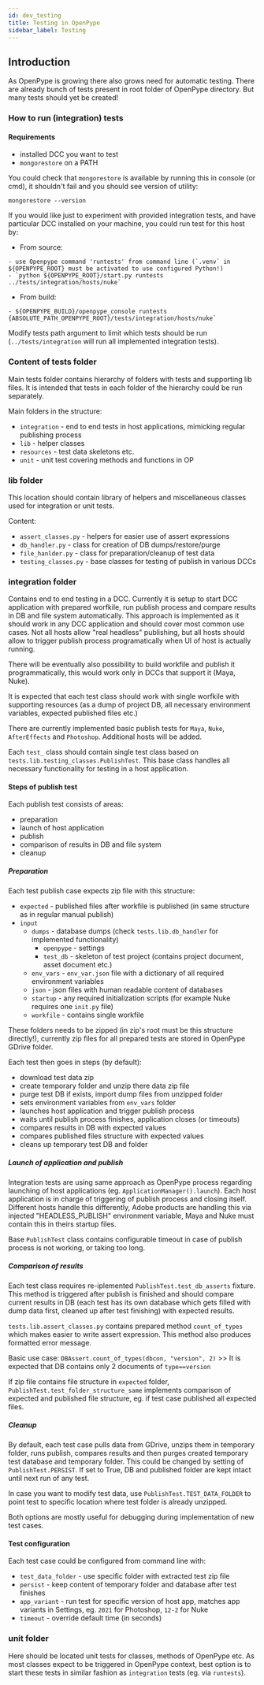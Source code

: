 ```yaml
---
id: dev_testing
title: Testing in OpenPype
sidebar_label: Testing
---
```


## Introduction
As OpenPype is growing there also grows need for automatic testing. There are already bunch of tests present in root folder of OpenPype directory.
But many tests should yet be created!

### How to run (integration) tests

#### Requirements
- installed DCC you want to test
- `mongorestore` on a PATH

You could check that `mongorestore` is available by running this in console (or cmd), it shouldn't fail and you should see version of utility:
```commandline
mongorestore --version
```

If you would like just to experiment with provided integration tests, and have particular DCC installed on your machine, you could run test for this host by:

- From source:
```
- use Openpype command 'runtests' from command line (`.venv` in ${OPENPYPE_ROOT} must be activated to use configured Python!)
- `python ${OPENPYPE_ROOT}/start.py runtests ../tests/integration/hosts/nuke`
```
- From build:
```
- ${OPENPYPE_BUILD}/openpype_console runtests {ABSOLUTE_PATH_OPENPYPE_ROOT}/tests/integration/hosts/nuke`
```
Modify tests path argument to limit which tests should be run (`../tests/integration` will run all implemented integration tests).

### Content of tests folder

Main tests folder contains hierarchy of folders with tests and supporting lib files. It is intended that tests in each folder of the hierarchy could be run separately.

Main folders in the structure:
- `integration` - end to end tests in host applications, mimicking regular publishing process 
- `lib` - helper classes
- `resources` - test data skeletons etc.
- `unit` - unit test covering methods and functions in OP


### lib folder

This location should contain library of helpers and miscellaneous classes used for integration or unit tests.

Content:
- `assert_classes.py` - helpers for easier use of assert expressions
- `db_handler.py` - class for creation of DB dumps/restore/purge
- `file_hanlder.py` - class for preparation/cleanup of test data
- `testing_classes.py` - base classes for testing of publish in various DCCs

### integration folder

Contains end to end testing in a DCC. Currently it is setup to start DCC application with prepared worfkile, run publish process and compare results in DB and file system automatically.
This approach is implemented as it should work in any DCC application and should cover most common use cases. Not all hosts allow "real headless" publishing, but all hosts should allow to trigger 
publish process programatically when UI of host is actually running.

There will be eventually also possibility to build workfile and publish it programmatically, this would work only in DCCs that support it (Maya, Nuke).

It is expected that each test class should work with single worfkile with supporting resources (as a dump of project DB, all necessary environment variables, expected published files etc.)

There are currently implemented basic publish tests for `Maya`, `Nuke`, `AfterEffects` and `Photoshop`. Additional hosts will be added.

Each `test_` class should contain single test class based on `tests.lib.testing_classes.PublishTest`. This base class handles all necessary 
functionality for testing in a host application.

#### Steps of publish test

Each publish test consists of areas: 
- preparation
- launch of host application
- publish 
- comparison of results in DB and file system
- cleanup

##### Preparation

Each test publish case expects zip file with this structure:
- `expected` - published files after workfile is published (in same structure as in regular manual publish)
- `input`
    - `dumps` - database dumps (check `tests.lib.db_handler` for implemented functionality)
        - `openpype` - settings 
        - `test_db` - skeleton of test project (contains project document, asset document etc.)
    - `env_vars` - `env_var.json` file with a dictionary of all required environment variables
    - `json` - json files with human readable content of databases
    - `startup` - any required initialization scripts (for example Nuke requires one `init.py` file)
    - `workfile` - contains single workfile
    
These folders needs to be zipped (in zip's root must be this structure directly!), currently zip files for all prepared tests are stored in OpenPype GDrive folder.

Each test then goes in steps (by default):
- download test data zip
- create temporary folder and unzip there data zip file
- purge test DB if exists, import dump files from unzipped folder
- sets environment variables from `env_vars` folder
- launches host application and trigger publish process
- waits until publish process finishes, application closes (or timeouts)
- compares results in DB with expected values
- compares published files structure with expected values
- cleans up temporary test DB and folder

##### Launch of application and publish

Integration tests are using same approach as OpenPype process regarding launching of host applications (eg. `ApplicationManager().launch`).
Each host application is in charge of triggering of publish process and closing itself. Different hosts handle this differently, Adobe products are handling this via injected "HEADLESS_PUBLISH" environment variable,
Maya and Nuke must contain this in theirs startup files.

Base `PublishTest` class contains configurable timeout in case of publish process is not working, or taking too long.

##### Comparison of results

Each test class requires re-iplemented `PublishTest.test_db_asserts` fixture. This method is triggered after publish is finished and should
compare current results in DB (each test has its own database which gets filled with dump data first, cleaned up after test finishing) with expected results.

`tests.lib.assert_classes.py` contains prepared method `count_of_types` which makes easier to write assert expression. This method also produces formatted error message.

Basic use case:
```DBAssert.count_of_types(dbcon, "version", 2)``` >> It is expected that DB contains only 2 documents of `type==version`

If zip file contains file structure in `expected` folder, `PublishTest.test_folder_structure_same` implements comparison of expected and published file structure,
eg. if test case published all expected files.

##### Cleanup

By default, each test case pulls data from GDrive, unzips them in temporary folder, runs publish, compares results and then
purges created temporary test database and temporary folder. This could be changed by setting of `PublishTest.PERSIST`. If set to True, DB and published folder are kept intact
until next run of any test.

In case you want to modify test data, use `PublishTest.TEST_DATA_FOLDER` to point test to specific location where test folder is already unzipped.

Both options are mostly useful for debugging during implementation of new test cases.

#### Test configuration

Each test case could be configured from command line with:
- `test_data_folder` - use specific folder with extracted test zip file 
- `persist` - keep content of temporary folder and database after test finishes
- `app_variant` - run test for specific version of host app, matches app variants in Settings, eg. `2021` for Photoshop, `12-2` for Nuke
- `timeout` - override default time (in seconds)

### unit folder

Here should be located unit tests for classes, methods of OpenPype etc. As most classes expect to be triggered in OpenPype context, best option is to
start these tests in similar fashion as `integration` tests (eg. via `runtests`).